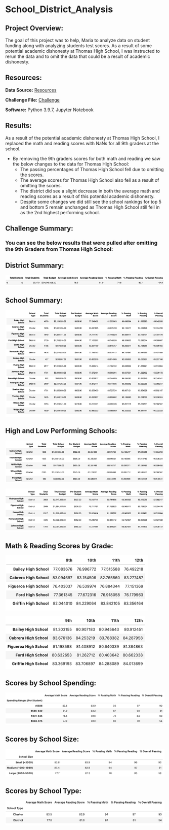 # School_District_Analysis

## Project Overview:

The goal of this project was to help, Maria to analyze data on student funding along with analyzing students test scores. As a result of some potential academic dishonesty at Thomas High School, I was instructed to rerun the data and to omit the data that could be a result of academic dishonesty.

## Resources:

**Data Source:** [Resources](https://github.com/matthubb17/School_District_Analysis/tree/main/Resources)

**Challenge File:** [Challenge](https://github.com/matthubb17/School_District_Analysis/blob/main/PyCitySchools_Challenge.ipynb)

**Software:** Python 3.9.7, Jupyter Notebook

## Results:

As a result of the potential academic dishonesty at Thomas High School, I replaced the math and reading scores with NaNs for all 9th graders at the school. 

* By removing the 9th graders scores for both math and reading we saw the below changes to the data for Thomas High School:
	- The passing percentages of Thomas High School fell due to omitting the scores.
	- The average scores for Thomas High School also fell as a result of omitting the scores.
	- The district did see a slight decrease in both the average math and reading scores as a result of this potential academic dishonesty.
	- Despite some changes we did still see the school rankings for top 5 and bottom 5 remain unchanged as Thomas High School still fell in as the 2nd highest performing school.


## Challenge Summary:

### You can see the below results that were pulled after omitting the 9th Graders from Thomas High School:


## District Summary:

![District Summary](https://github.com/matthubb17/School_District_Analysis/blob/main/Resources/District%20Summary.png)


## School Summary:

![School Summary](https://github.com/matthubb17/School_District_Analysis/blob/main/Resources/School%20Summary.png)

## High and Low Performing Schools:

![High Performing Schools](https://github.com/matthubb17/School_District_Analysis/blob/main/Resources/Top%205%20Schools%20Based%20on%20Passing%20Rate.png)

![Low Performing Schools](https://github.com/matthubb17/School_District_Analysis/blob/main/Resources/Bottom%205%20Schools%20Based%20on%20Passing%20Rate.png)


## Math & Reading Scores by Grade:

![Math Scores](https://github.com/matthubb17/School_District_Analysis/blob/main/Resources/Math%20Scores%20by%20Grade.png)

![Reading Scores](https://github.com/matthubb17/School_District_Analysis/blob/main/Resources/Reading%20Scores%20by%20Grade.png)


## Scores by School Spending:

![School Spending](https://github.com/matthubb17/School_District_Analysis/blob/main/Resources/Scores%20by%20School%20Spending.png)


## Scores by School Size:

![School Size](https://github.com/matthubb17/School_District_Analysis/blob/main/Resources/Scores%20by%20School%20Size.png)


## Scores by School Type:

![School Type](https://github.com/matthubb17/School_District_Analysis/blob/main/Resources/Scores%20by%20School%20Type.png)

